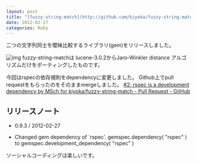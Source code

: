 ```yaml
---
layout: post
title: "[fuzzy-string-match](http://github.com/kiyoka/fuzzy-string-match) 0.9.3 リリース"
date: 2012-02-27
categories: Ruby
---
```

二つの文字列同士を曖昧比較するライブラリ(gem)をリリースしました。

 ![img](../img/rubygems_icon_128.png)
fuzzy-string-matchは lucene-3.0.2からJaro-Winkler distance アルゴリズムだけをポーティングしたものです。

今回はrspecの依存規則をdependencyに変更しました。
Github上でpull requestをもらったのをそのままmergeしました。
 [#2: rspec is a development dependency by MSch for kiyoka/fuzzy-string-match - Pull Request - GitHub](http://github.com/kiyoka/fuzzy-string-match/pull/2)

## リリースノート
* 0.9.3 / 2012-02-27
- Changed gem dependency of `rspec'.
  gemspec.dependency( "rspec" )  to  gemspec.development_dependency( "rspec" )

ソーシャルコーディングは楽しいです。
